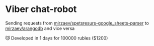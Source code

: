 # Viber chat-robot

Sending requests from [mirzaev/spetsresurs-google_sheets-parser](https://git.mirzaev.sexy/mirzaev/spetsresurs-google_sheets-parser) to [mirzaev/arangodb](https://git.mirzaev.sexy/mirzaev/arangodb) and vice versa

😼 Developed in 1 days for 100000 rubles ($1200)

